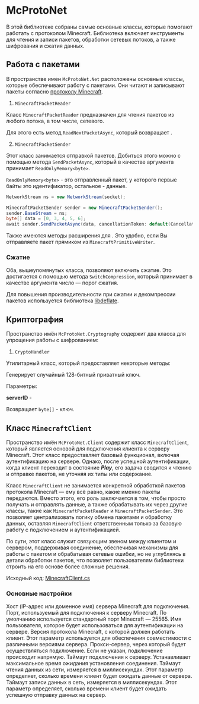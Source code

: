 # McProtoNet

В этой библиотеке собраны самые основные классы, которые 
помогают работать с протоколом Minecraft.
Библиотека включает инструменты для чтения и записи пакетов, 
обработки сетевых потоков, а также шифрования и сжатия данных. 

## Работа с пакетами

В пространстве имен `McProtoNet.Net` расположены основные классы, 
которые обеспечивают работу с пакетами. Они читают и записывают
пакеты согласно [протоколу Minecraft](https://minecraft.wiki/w/Minecraft_Wiki:Projects/wiki.vg_merge/Protocol#Packet_format).

1. `MinecraftPacketReader`

Класс `MinecraftPacketReader` предназначен для чтения пакетов из любого потока, в том числе, сетевого.

Для этого есть метод `ReadNextPacketAsync`, который возвращает [](McProtoNet-Abstractions.md#inputpacket).

<code-block lang="C#" src="../code-samples/ReadPacketSample.cs"/>

2. `MinecraftPacketSender`

Этот класс занимается отправкой пакетов. Добиться этого можно с помощью метода `SendPacketAsync`,
который в качестве аргумента принимает `ReadOnlyMemory<byte>`. 

`ReadOnlyMemory<byte>` - это отправленный пакет, у которого первые байты это идентификатор, остальное - данные.

```C#
NetworkStream ns = new NetworkStream(socket);

MinecraftPacketSender sender = new MinecraftPacketSender();
sender.BaseStream = ns;
byte[] data = [0, 3, 4, 5, 6];
await sender.SendPacketAsync(data, cancellationToken: default(CancellationToken));
```

Также имеются методы расширения для [](McProtoNet-Abstractions.md#outputpacket). Это удобно, если
Вы отправляете пакет прямиком из `MinecraftPrimitiveWriter`.

### Сжатие

Оба, вышеупомянутых класса, позволяют включить сжатие.
Это достигается с помощью метода `SwitchCompression`, который принимает
в качестве аргумента число — порог сжатия.

Для повышения производительности при сжатии и 
декомпрессии пакетов используется библиотека [libdeflate](https://github.com/ebiggers/libdeflate).

## Криптография

Пространство имён `McProtoNet.Cryptography` содержит два класса для упрощения
работы с шифрованием:

1. `CryptoHandler`

Утилитарный класс, который предоставляет некоторые методы:

<deflist>
<def title="DecodeRSAPublicKey">
<p>

</p>
</def>
<def title="GenerateAESPrivateKey(string,string, byte[])">
<p>
Генерирует случайный 128-битный приватный ключ.
</p>
<p>
Параметры:
</p>
<p>
<b>serverID</b> - 
</p>
<p>
Возвращает <code>byte[]</code> - ключ.
</p>
</def>
<def title="GetServerHash">
<p>

</p>
</def>
</deflist>


## Класс `MinecraftClient`

Пространство имён `McProtoNet.Client` содержит класс `MinecraftClient`, 
который является основой для подключения клиента к серверу Minecraft.
Этот класс предоставляет базовый функционал, включая аутентификацию на сервере. 
Однако, после успешной аутентификации, когда клиент переходит в состояние _**Play**_, 
его задача сводится к чтению и отправке пакетов, не уточняя их типы или содержание.

Класс `MinecraftClient` не занимается конкретной обработкой пакетов протокола 
Minecraft — ему всё равно, какие именно пакеты передаются. 
Вместо этого, его роль заключается в том, чтобы просто получать и отправлять данные, 
а также обрабатывать их через другие классы, такие как `MinecraftPacketReader` и `MinecraftPacketSender`. 
Это позволяет централизовать логику обмена пакетами и обработку данных, 
оставляя `MinecraftClient` ответственным только за базовую работу с подключением и аутентификацией.

По сути, этот класс служит связующим звеном между клиентом и сервером, поддерживая соединение, 
обеспечивая механизмы для работы с пакетом и обрабатывая сетевые ошибки, но не 
углубляясь в детали обработки пакетов, что позволяет пользователям библиотеки 
строить на его основе более сложные решения.

Исходный код: [MinecraftClient.cs](https://github.com/Titlehhhh/McProtoNet/blob/dev/src/McProtoNet/Client/MinecraftClient.cs)

### Основные настройки

<deflist>
<def title="Host">
Хост (IP-адрес или доменное имя) сервера Minecraft для подключения.
</def>
<def title="Port">
Порт, используемый для подключения к серверу Minecraft. 
По умолчанию используется стандартный порт Minecraft — 25565.
</def>
<def title="Username">
Имя пользователя, которое будет использоваться для аутентификации на сервере.
</def>
<def title="Version">
Версия протокола Minecraft, с которой должен работать клиент. 
Этот параметр используется для обеспечения совместимости с различными версиями сервера.
</def>
<def title="Proxy?">
Прокси-сервер, через который будет осуществляться подключение. 
Если не указан, подключение происходит напрямую.
</def>
<def title="ConnectTimeout">
Таймаут подключения к серверу. 
Устанавливает максимальное время ожидания установления соединения.
</def>
<def title="ReadTimeout">
Таймаут чтения данных из сети, измеряется в миллисекундах. 
Этот параметр определяет, сколько времени клиент будет ожидать данные от сервера.
</def>
<def title="WriteTimeout">
Таймаут записи данных в сеть, измеряется в миллисекундах. 
Этот параметр определяет, сколько времени клиент будет ожидать успешную отправку данных на сервер.
</def>
</deflist>

